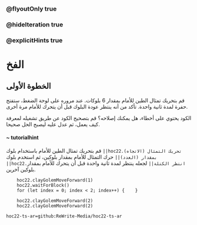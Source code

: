 ### @flyoutOnly true
### @hideIteration true
### @explicitHints true


# الفخ 

## الخطوة الأولى
قم بتحريك تمثال الطين للأمام بمقدار 6 بلوكات. عند مروره على لوحة الضغط، ستفتح حفرة لمدة ثانية واحدة. تأكد من أنه ينتظر عودة البلوك قبل أن يتحرك للأمام مرة أخرى.

الكود يحتوي على أخطاء، هل يمكنك إصلاحه؟ قم بتصحيح الكود عن طريق تشغيله لمعرفة كيف يعمل، ثم عدل عليه ليصبح الحل صحيحا.

#### ~ tutorialhint  
قم بتحريك تمثال الطين للأمام باستخدام بلوك ``||hoc22.تحريك التمثال (الاتجاه) بمقدار (العدد)||`` حرك التمثال للأمام بمقدار بلوكين، ثم استخدم بلوك ``||hoc22.انتظر الكتلة||`` لجعله ينتظر لمدة ثانية واحدة قبل أن يتحرك للأمام بمقدار بلوكين آخرين.


```ghost
    hoc22.clayGolemMoveForward(1)
    hoc22.waitForBlock()
    for (let index = 0; index < 2; index++) {    }
```
```template
    hoc22.clayGolemMoveForward(2) 
    hoc22.clayGolemMoveForward(2)    
```
```package
hoc22-ts-ar=github:ReWrite-Media/hoc22-ts-ar
```